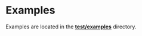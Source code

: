 # Examples

Examples are located in the [__test/examples__][examples] directory.

[examples]: https://github.com/adamjarret/spooning/tree/master/test/examples